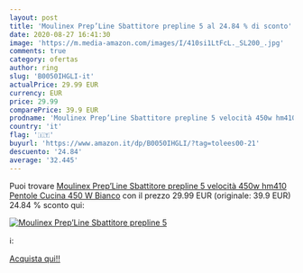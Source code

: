 ```yaml
---
layout: post
title: 'Moulinex Prep’Line Sbattitore prepline 5 al 24.84 % di sconto'
date: 2020-08-27 16:41:30
image: 'https://m.media-amazon.com/images/I/410si1LtFcL._SL200_.jpg'
comments: true
category: ofertas
author: ring
slug: 'B0050IHGLI-it'
actualPrice: 29.99 EUR
currency: EUR
price: 29.99
comparePrice: 39.9 EUR
prodname: 'Moulinex Prep’Line Sbattitore prepline 5 velocità 450w hm410 Pentole Cucina  450 W  Bianco'
country: 'it'
flag: '🇮🇹'
buyurl: 'https://www.amazon.it/dp/B0050IHGLI/?tag=tolees00-21'
descuento: '24.84'
average: '32.445'
---
```


Puoi trovare [Moulinex Prep’Line Sbattitore prepline 5 velocità 450w hm410 Pentole Cucina  450 W  Bianco](https://www.amazon.it/dp/B0050IHGLI/?tag=tolees00-21) con il prezzo 29.99 EUR (originale: 39.9 EUR) 24.84 % sconto qui:

[![Moulinex Prep’Line Sbattitore prepline 5](https://m.media-amazon.com/images/I/410si1LtFcL._SL200_.jpg)](https://www.amazon.it/dp/B0050IHGLI/?tag=tolees00-21)

ℹ️:


[Acquista qui!!](https://www.amazon.it/dp/B0050IHGLI/?tag=tolees00-21)

